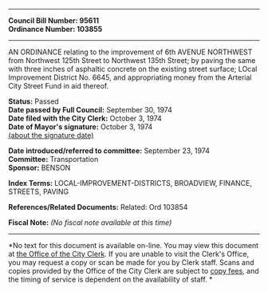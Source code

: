 * * * * *  
  
**Council Bill Number: [](#h0)[](#h2)95611**   
**Ordinance Number: 103855**  
  
* * * * *  
  
AN ORDINANCE relating to the improvement of 6th AVENUE NORTHWEST from Northwest 125th Street to Northwest 135th Street; by paving the same with three inches of asphaltic concrete on the existing street surface; LOcal Improvement District No. 6645, and appropriating money from the Arterial City Street Fund in aid thereof.  
  
**Status:** Passed   
**Date passed by Full Council:** September 30, 1974   
**Date filed with the City Clerk:** October 3, 1974   
**Date of Mayor's signature:** October 3, 1974   
[(about the signature date)](/~public/approvaldate.htm)   
  
  
**Date introduced/referred to committee:** September 23, 1974   
**Committee:** Transportation   
**Sponsor:** BENSON   
  
**Index Terms:** LOCAL-IMPROVEMENT-DISTRICTS, BROADVIEW, FINANCE, STREETS, PAVING  
  
**References/Related Documents:** Related: Ord 103854  
  
**Fiscal Note:** *(No fiscal note available at this time)*  
  
* * * * *  
  
*No text for this document is available on-line. You may view this document at [the Office of the City Clerk](http://www.seattle.gov/leg/clerk/contactUs.htm). If you are unable to visit the Clerk's Office, you may request a copy or scan be made for you by Clerk staff. Scans and copies provided by the Office of the City Clerk are subject to [copy fees](http://clerk.seattle.gov/~public/clerkfees.htm), and the timing of service is dependent on the availability of staff. *  
  
  
